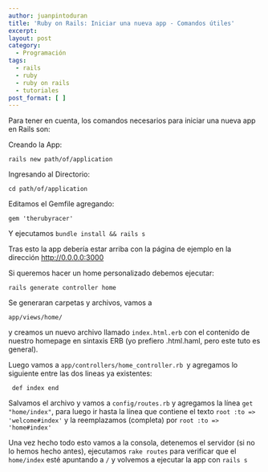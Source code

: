 ```yaml
---
author: juanpintoduran
title: 'Ruby on Rails: Iniciar una nueva app - Comandos útiles'
excerpt:
layout: post
category:
  - Programación
tags:
  - rails
  - ruby
  - ruby on rails
  - tutoriales
post_format: [ ]
---
```

Para tener en cuenta, los comandos necesarios para iniciar una nueva app en Rails son:

Creando la App:

`rails new path/of/application`

Ingresando al Directorio:

`cd path/of/application`

Editamos el Gemfile agregando:

`gem 'therubyracer'`

Y ejecutamos `bundle install && rails s`

Tras esto la app debería estar arriba con la página de ejemplo en la dirección http://0.0.0.0:3000

Si queremos hacer un home personalizado debemos ejecutar:

`rails generate controller home`

Se generaran carpetas y archivos, vamos a

`app/views/home/`

y creamos un nuevo archivo llamado `index.html.erb` con el contenido de nuestro homepage en sintaxis ERB (yo prefiero .html.haml, pero este tuto es general).

Luego vamos a `app/controllers/home_controller.rb `y agregamos lo siguiente entre las dos lineas ya existentes:

` def index
end`

Salvamos el archivo y vamos a `config/routes.rb` y agregamos la línea `get "home/index"`, para luego ir hasta la línea que contiene el texto `root :to => 'welcome#index'` y la reemplazamos (completa) por `root :to => 'home#index'`

Una vez hecho todo esto vamos a la consola, detenemos el servidor (si no lo hemos hecho antes), ejecutamos `rake routes` para verificar que el `home/index` esté apuntando a `/` y volvemos a ejecutar la app con `rails s`

 